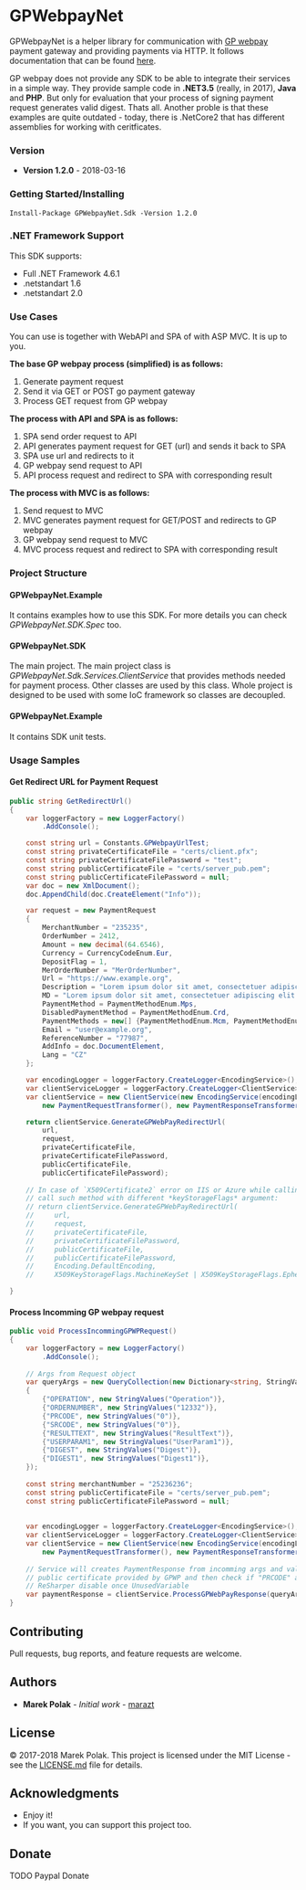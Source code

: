 # GPWebpayNet

GPWebpayNet is a helper library for communication with [GP webpay](http://www.gpwebpay.com) payment gateway and providing payments
via HTTP. 
It follows documentation that can be found [here](http://www.gpwebpay.cz/en/Download).

GP webpay does not provide any SDK to be able to integrate their services in a simple way. They provide sample 
code in **.NET3.5** (really, in 2017), **Java** and **PHP**. But only for evaluation that your process of signing payment request generates valid
digest. Thats all. Another proble is that these examples are quite outdated - today, there is .NetCore2 that
has different assemblies for working with ceritficates. 


### Version
- **Version 1.2.0** - 2018-03-16


### Getting Started/Installing
```
Install-Package GPWebpayNet.Sdk -Version 1.2.0
```

### .NET Framework Support

This SDK supports:
- Full .NET Framework 4.6.1
- .netstandart 1.6
- .netstandart 2.0


### Use Cases

You can use is together with WebAPI and SPA of with ASP MVC. It is up to you.

**The base GP webpay process (simplified) is as follows:**
1. Generate payment request 
1. Send it via GET or POST go payment gateway
1. Process GET request from GP webpay


**The process with API and SPA is as follows:**
1. SPA send order request to API
1. API generates payment request for GET (url) and sends it back to SPA
1. SPA use url and redirects to it
1. GP webpay send request to API
1. API process request and redirect to SPA with corresponding result


**The process with MVC is as follows:**
1. Send request to MVC
1. MVC generates payment request for GET/POST and redirects to GP webpay
1. GP webpay send request to MVC
1. MVC process request and redirect to SPA with corresponding result



### Project Structure


#### GPWebpayNet.Example
It contains examples how to use this SDK. For more details you can check *GPWebpayNet.SDK.Spec* too.


#### GPWebpayNet.SDK
The main project.
The main project class is *GPWebpayNet.Sdk.Services.ClientService* that provides methods needed for payment process.
Other classes are used by this class. Whole project is designed to be used with some IoC framework so classes are decoupled.


#### GPWebpayNet.Example
It contains SDK unit tests.


### Usage Samples

#### Get Redirect URL for Payment Request
```csharp
public string GetRedirectUrl()
{
    var loggerFactory = new LoggerFactory()
        .AddConsole();

    const string url = Constants.GPWebpayUrlTest;
    const string privateCertificateFile = "certs/client.pfx";
    const string privateCertificateFilePassword = "test";
    const string publicCertificateFile = "certs/server_pub.pem";
    const string publicCertificateFilePassword = null;
    var doc = new XmlDocument();
    doc.AppendChild(doc.CreateElement("Info"));

    var request = new PaymentRequest
    {
        MerchantNumber = "235235",
        OrderNumber = 2412,
        Amount = new decimal(64.6546),
        Currency = CurrencyCodeEnum.Eur,
        DepositFlag = 1,
        MerOrderNumber = "MerOrderNumber",
        Url = "https://www.example.org",
        Description = "Lorem ipsum dolor sit amet, consectetuer adipiscing elit.",
        MD = "Lorem ipsum dolor sit amet, consectetuer adipiscing elit.",
        PaymentMethod = PaymentMethodEnum.Mps,
        DisabledPaymentMethod = PaymentMethodEnum.Crd,
        PaymentMethods = new[] {PaymentMethodEnum.Mcm, PaymentMethodEnum.NotSet},
        Email = "user@example.org",
        ReferenceNumber = "77987",
        AddInfo = doc.DocumentElement,
        Lang = "CZ"
    };

    var encodingLogger = loggerFactory.CreateLogger<EncodingService>();
    var clientServiceLogger = loggerFactory.CreateLogger<ClientService>();
    var clientService = new ClientService(new EncodingService(encodingLogger),
        new PaymentRequestTransformer(), new PaymentResponseTransformer(), clientServiceLogger);

    return clientService.GenerateGPWebPayRedirectUrl(
        url,
        request,
        privateCertificateFile,
        privateCertificateFilePassword,
        publicCertificateFile, 
        publicCertificateFilePassword);
        
    // In case of `X509Certificate2` error on IIS or Azure while calling `GenerateGPWebPayRedirectUrl` or `PostRequestAsync`
    // call such method with different *keyStorageFlags* argument:
    // return clientService.GenerateGPWebPayRedirectUrl(
    //     url,
    //     request,
    //     privateCertificateFile,
    //     privateCertificateFilePassword,
    //     publicCertificateFile, 
    //     publicCertificateFilePassword,
    //     Encoding.DefaultEncoding,
    //     X509KeyStorageFlags.MachineKeySet | X509KeyStorageFlags.EphemeralKeySet);

}
```


#### Process Incomming GP webpay request
```csharp
public void ProcessIncommingGPWPRequest()
{
    var loggerFactory = new LoggerFactory()
        .AddConsole();
            
    // Args from Request object
    var queryArgs = new QueryCollection(new Dictionary<string, StringValues>()
    {
        {"OPERATION", new StringValues("Operation")},
        {"ORDERNUMBER", new StringValues("12332")},
        {"PRCODE", new StringValues("0")},
        {"SRCODE", new StringValues("0")},
        {"RESULTTEXT", new StringValues("ResultText")},
        {"USERPARAM1", new StringValues("UserParam1")},
        {"DIGEST", new StringValues("Digest")},
        {"DIGEST1", new StringValues("Digest1")},
    });
            
    const string merchantNumber = "25236236";
    const string publicCertificateFile = "certs/server_pub.pem";
    const string publicCertificateFilePassword = null;
        
            
    var encodingLogger = loggerFactory.CreateLogger<EncodingService>();
    var clientServiceLogger = loggerFactory.CreateLogger<ClientService>();
    var clientService = new ClientService(new EncodingService(encodingLogger),
        new PaymentRequestTransformer(), new PaymentResponseTransformer(), clientServiceLogger);
    
    // Service will creates PaymentResponse from incomming args and validate response digest with 
    // public certificate provided by GPWP and then check if "PRCODE" and "SRCODE" values have correct or error values
    // ReSharper disable once UnusedVariable
    var paymentResponse = clientService.ProcessGPWebPayResponse(queryArgs, merchantNumber, publicCertificateFile, password);
}
```


## Contributing

Pull requests, bug reports, and feature requests are welcome.


## Authors

* **Marek Polak** - *Initial work* - [marazt](https://github.com/marazt)


## License

© 2017-2018 Marek Polak. This project is licensed under the MIT License - see the [LICENSE.md](LICENSE.md) file for details.


## Acknowledgments

* Enjoy it!
* If you want, you can support this project too.


## Donate 

TODO Paypal Donate
